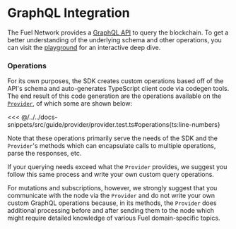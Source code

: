 # GraphQL Integration

The Fuel Network provides a [GraphQL API](https://docs.fuel.network/docs/graphql/overview/) to query the blockchain. To get a better understanding of the underlying schema and other operations, you can visit the [playground](https://beta-5.fuel.network/playground) for an interactive deep dive.

### Operations

For its own purposes, the SDK creates custom operations based off of the API's schema and auto-generates TypeScript client code via codegen tools.
The end result of this code generation are the operations available on the [`Provider`](../providers/index.md), of which some are shown below:

<<< @/../../docs-snippets/src/guide/provider/provider.test.ts#operations{ts:line-numbers}

Note that these operations primarily serve the needs of the SDK and the `Provider`'s methods which can encapsulate calls to multiple operations, parse the responses, etc.

If your querying needs exceed what the `Provider` provides, we suggest you follow this same process and write your own custom query operations.

For mutations and subscriptions, however, we strongly suggest that you communicate with the node via the `Provider` and do not write your own custom GraphQL operations because, in its methods, the `Provider` does additional processing before and after sending them to the node which might require detailed knowledge of various Fuel domain-specific topics.
